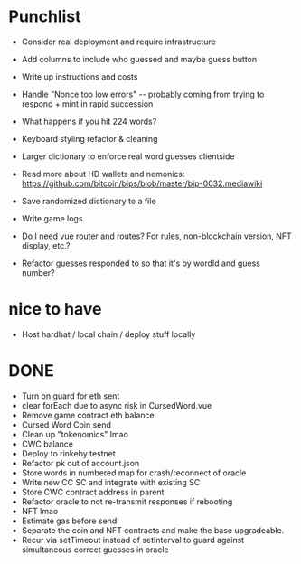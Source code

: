 # Punchlist

* Consider real deployment and require infrastructure

* Add columns to include who guessed and maybe guess button
* Write up instructions and costs
* Handle "Nonce too low errors" -- probably coming from trying to respond + mint in rapid succession
* What happens if you hit 224 words?
* Keyboard styling refactor & cleaning
* Larger dictionary to enforce real word guesses clientside
* Read more about HD wallets and nemonics: https://github.com/bitcoin/bips/blob/master/bip-0032.mediawiki
* Save randomized dictionary to a file
* Write game logs
* Do I need vue router and routes? For rules, non-blockchain version, NFT display, etc.?
* Refactor guesses responded to so that it's by wordId and guess number?

# nice to have

* Host hardhat / local chain / deploy stuff locally

# DONE

* Turn on guard for eth sent
* clear forEach due to async risk in CursedWord.vue
* Remove game contract eth balance
* Cursed Word Coin send
* Clean up "tokenomics" lmao
* CWC balance
* Deploy to rinkeby testnet
* Refactor pk out of account.json
* Store words in numbered map for crash/reconnect of oracle
* Write new CC SC and integrate with existing SC
* Store CWC contract address in parent
* Refactor oracle to not re-transmit responses if rebooting
* NFT lmao
* Estimate gas before send
* Separate the coin and NFT contracts and make the base upgradeable.
* Recur via setTimeout instead of setInterval to guard against simultaneous correct guesses in oracle

